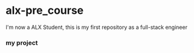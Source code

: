 # alx-pre_course
I'm now a ALX Student, this is my first repository as a full-stack engineer
### my project
